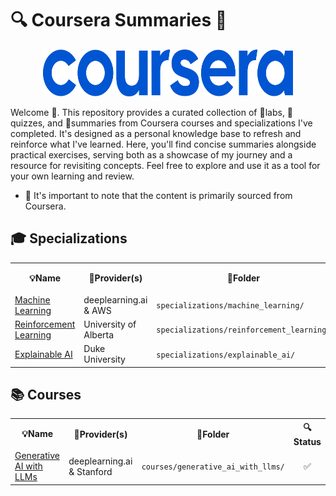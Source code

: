 # 🔍 Coursera Summaries 📝

<p align="center">
  <img width="400" height="75" src="coursera_logo.svg">
</p>

Welcome :wave:. This repository provides a curated collection of 🔬labs, 📝quizzes, and 📖summaries from Coursera courses and specializations I've completed. It's designed as a personal knowledge base to refresh and reinforce what I've learned. Here, you'll find concise summaries alongside practical exercises, serving both as a showcase of my journey and a resource for revisiting concepts. Feel free to explore and use it as a tool for your own learning and review.

- :bow: It's important to note that the content is primarily sourced from Coursera.

## 🎓 Specializations

<table>
  <tr>
    <th align="center">💡Name</th>
    <th align="center">🏫Provider(s)</th>
    <th align="center">📁Folder</th>
    <th align="center">🔍Status</th>
  </tr>
  <!-- Machine Learning Specialization -->                
  <tr>
    <td align="left">
        <a href="https://github.com/PeeteKeesel/coursera-summaries/tree/main/specializations/machine_learning">Machine Learning</a></td>  
    <td align="left">deeplearning.ai & AWS</td>
    <td align="left"><code>specializations/machine_learning/</code></td>
    <td align="center">✅</td>
  </tr>
  <!-- Reinforcement Learning Specialization -->                
  <tr>
    <td align="left">
        <a href="https://github.com/PeeteKeesel/coursera-summaries/tree/main/specializations/reinforcement_learning">Reinforcement Learning</a></td>  
    <td align="left">University of Alberta</td>
    <td align="left"><code>specializations/reinforcement_learning/</code></td>
    <td align="center">🔄</td>
  </tr>  
  <!-- Explainable AI Specialization -->
  <tr>
    <td align="left">
        <a href="https://github.com/PeeteKeesel/coursera-summaries/tree/main/specializations/explainable_ai">Explainable AI</a></td>  
    <td align="left">Duke University</td>
    <td align="left"><code>specializations/explainable_ai/</code></td>
    <td align="center">🔄</td>
  </tr>    
</table>

## 📚 Courses 

<table>
  <tr>
    <th align="center">💡Name</th>
    <th align="center">🏫Provider(s)</th>
    <th align="center">📁Folder</th>
    <th align="center">🔍Status</th>
  </tr>
  <!-- Generative AI with LLMs -->                
  <tr>
    <td align="left">
        <a href="https://github.com/PeeteKeesel/coursera-summaries/tree/main/courses/generative_ai_with_llms">Generative AI with LLMs</a></td>  
    <td align="left">deeplearning.ai & Stanford</td>
    <td align="left"><code>courses/generative_ai_with_llms/</code></td>
    <td align="center">✅</td>
  </tr>
</table>
